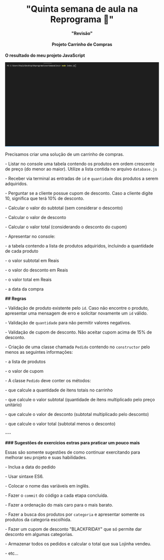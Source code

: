 <h1 align="center">"Quinta semana de aula na Reprograma 🚀" </h1>

<h4 align = "center">"Revisão"</h4>

<h4 align = "center">Projeto Carrinho de Compras</h4>

 **O resultado do meu projeto JavaScript**

![alt text](https://github.com/anapsantos1/ProjetoCarrinhoDeCompras/blob/main/image/Animation.gif)



Precisamos criar uma solução de um carrinho de compras.



\- Listar no console uma tabela contendo os produtos em ordem crescente de preço (do menor ao maior). Utilize a lista contida no arquivo `database.js`



\- Receber via terminal as entradas de `id` e `quantidade` dos produtos a serem adquiridos.



\- Perguntar se a cliente possue cupom de desconto. Caso a cliente digite 10, significa que terá 10% de desconto.



\- Calcular o valor do subtotal (sem considerar o desconto)



\- Calcular o valor de desconto



\- Calcular o valor total (considerando o desconto do cupom)



\- Apresentar no console:

 \- a tabela contendo a lista de produtos adquiridos, incluindo a quantidade de cada produto

 \- o valor subtotal em Reais

 \- o valor do desconto em Reais

 \- o valor total em Reais

 \- a data da compra



**## Regras**



\- Validação de produto existente pelo `id`. Caso não encontre o produto, apresentar uma mensagem de erro e solicitar novamente um `id` válido.



\- Validação de `quantidade` para não permitir valores negativos.



\- Validação de cupom de desconto. Não aceitar cupom acima de 15% de desconto.



\- Criação de uma classe chamada `Pedido` contendo no `constructor` pelo menos as seguintes informações:

 \- a lista de produtos

 \- o valor de cupom

 



\- A classe `Pedido` deve conter os métodos:

 \- que calcule a quantidade de itens totais no carrinho

 \- que calcule o valor subtotal (quantidade de itens multiplicado pelo preço unitário)

 \- que calcule o valor de desconto (subtotal multiplicado pelo desconto)

 \- que calcule o valor total (subtotal menos o desconto)



\---



**### Sugestões de exercícios extras para praticar um pouco mais**



Essas são somente sugestões de como continuar exercitando para melhorar seu projeto e suas habilidades.



\- Inclua a data do pedido



\- Usar sintaxe ES6.



\- Colocar o nome das variáveis em inglês.



\- Fazer o `commit` do código a cada etapa concluída.



\- Fazer a ordenação do mais caro para o mais barato.



\- Fazer a busca dos produtos por `categoria` e apresentar somente os produtos da categoria escolhida.



\- Fazer um cupom de desconto "BLACKFRIDAY" que só permite dar desconto em algumas categorias.



\- Armazenar todos os pedidos e calcular o total que sua Lojinha vendeu.



\- etc...